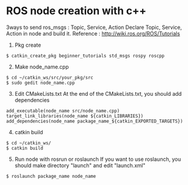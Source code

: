 # ROS node creation with c++
3ways to send ros_msgs : Topic, Service, Action
Declare Topic, Service, Action in node and build it.
Reference : http://wiki.ros.org/ROS/Tutorials

1) Pkg create
```
$ catkin_create_pkg beginner_tutorials std_msgs rospy roscpp
```

2) Make node_name.cpp
```
$ cd ~/catkin_ws/src/your_pkg/src
$ sudo gedit node_name.cpp
```

3) Edit CMakeLists.txt
At the end of the CMakeLists.txt, you should add dependencies
```
add_executable(node_name src/node_name.cpp)
target_link_libraries(node_name ${catkin_LIBRARIES})
add_dependencies(node_name package_name_${catkin_EXPORTED_TARGETS})
```

4) catkin build 
```
$ cd ~/catkin_ws/
$ catkin build
```

5) Run node with rosrun or roslaunch
If you want to use roslaunch, you should make directory "launch" and edit "launch.xml"
```
$ roslaunch package_name node_name
```
